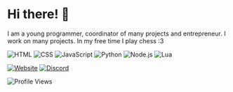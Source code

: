 # Hi there! 👋

I am a young programmer, coordinator of many projects and entrepreneur. I work on many projects. In my free time I play chess :3

![HTML](https://img.shields.io/badge/-HTML5-E34F26?style=flat&logo=html5&logoColor=white)
![CSS](https://img.shields.io/badge/-CSS3-1572B6?style=flat&logo=css3&logoColor=white)
![JavaScript](https://img.shields.io/badge/-JavaScript-F7DF1E?style=flat&logo=javascript&logoColor=black)
![Python](https://img.shields.io/badge/-Python-3776AB?style=flat&logo=python&logoColor=white)
![Node.js](https://img.shields.io/badge/-Node.js-339933?style=flat&logo=node.js&logoColor=white)
![Lua](https://img.shields.io/badge/-Lua-2C2D72?style=flat&logo=lua&logoColor=white)

[![Website](https://img.shields.io/badge/-Website-616662?style=flat&logo=google-chrome&logoColor=white)](https://stainowy.pages.dev)
[![Discord](https://img.shields.io/badge/-Discord-5865F2?style=flat&logo=discord&logoColor=white)](https://discord.com/users/1168212040737890404)

![Profile Views](https://komarev.com/ghpvc/?username=stainowy&color=gray)
